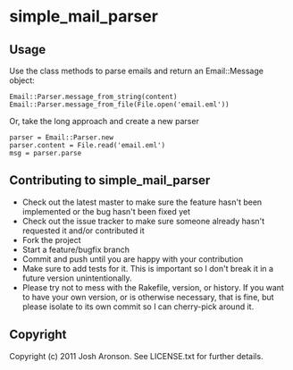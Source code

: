# simple_mail_parser

## Usage

Use the class methods to parse emails and return an Email::Message object:

    Email::Parser.message_from_string(content) 
    Email::Parser.message_from_file(File.open('email.eml'))

Or, take the long approach and create a new parser

    parser = Email::Parser.new
    parser.content = File.read('email.eml')
    msg = parser.parse

## Contributing to simple_mail_parser
 
* Check out the latest master to make sure the feature hasn't been implemented or the bug hasn't been fixed yet
* Check out the issue tracker to make sure someone already hasn't requested it and/or contributed it
* Fork the project
* Start a feature/bugfix branch
* Commit and push until you are happy with your contribution
* Make sure to add tests for it. This is important so I don't break it in a future version unintentionally.
* Please try not to mess with the Rakefile, version, or history. If you want to have your own version, or is otherwise necessary, that is fine, but please isolate to its own commit so I can cherry-pick around it.

## Copyright

Copyright (c) 2011 Josh Aronson. See LICENSE.txt for
further details.
